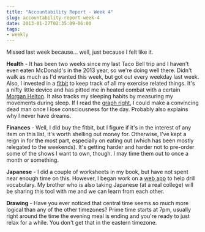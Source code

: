 ```yaml
---
title: "Accountability Report - Week 4"
slug: accountability-report-week-4
date: 2013-01-27T02:35:09-06:00
tags:
- weekly
---
```

Missed last week because... well, just because I felt like it.

**Health** - It has been two weeks since my last Taco Bell trip and I haven't even eaten McDonald's in the 2013 year, so we're doing well there. Didn't walk as much as I'd wanted this week, but got out every weekday last week. Also, I invested in a [fitbit](http://www.fitbit.com/one) to keep track of all my exercise related things. It's a nifty little device and has pitted me in heated combat with a certain [Morgan Helton](http://dxprog.com/comic/dark-over-light/). It also tracks my sleeping habits by measuring my movements during sleep. If I read the [graph right](http://www.fitbit.com/user/24DRCF/sleep), I could make a convincing dead man once I lose consciousness for the day. Probably also explains why I never have dreams.

**Finances** - Well, I did buy the fitbit, but I figure if it's in the interest of any item on this list, it's worth shelling out money for. Otherwise, I've kept a reign in for the most part, especially on eating out (which has been mostly relegated to the weekends). It's getting harder and harder not to pre-order some of the shows I want to own, though. I may time them out to once a month or something.

**Japanese** - I did a couple of worksheets in my book, but have not spent near enough time on this. However, I began work on a [web app](https://github.com/dxprog/kanacards) to help drill vocabulary. My brother who is also taking Japanese (at a real college) will be sharing this tool with me and we can learn from each other.

**Drawing** - Have you ever noticed that central time seems so much more logical than any of the other timezones? Prime time starts at 7pm, usually right around the time the evening meal is ending and you're ready to just relax for a while. You don't get that in the eastern timezone.
